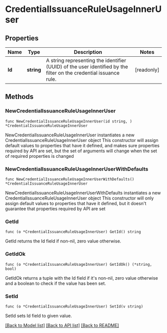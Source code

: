 # CredentialIssuanceRuleUsageInnerUser

## Properties

Name | Type | Description | Notes
------------ | ------------- | ------------- | -------------
**Id** | **string** | A string representing the identifier (UUID) of the user identified by the filter on the credential issuance rule. | [readonly] 

## Methods

### NewCredentialIssuanceRuleUsageInnerUser

`func NewCredentialIssuanceRuleUsageInnerUser(id string, ) *CredentialIssuanceRuleUsageInnerUser`

NewCredentialIssuanceRuleUsageInnerUser instantiates a new CredentialIssuanceRuleUsageInnerUser object
This constructor will assign default values to properties that have it defined,
and makes sure properties required by API are set, but the set of arguments
will change when the set of required properties is changed

### NewCredentialIssuanceRuleUsageInnerUserWithDefaults

`func NewCredentialIssuanceRuleUsageInnerUserWithDefaults() *CredentialIssuanceRuleUsageInnerUser`

NewCredentialIssuanceRuleUsageInnerUserWithDefaults instantiates a new CredentialIssuanceRuleUsageInnerUser object
This constructor will only assign default values to properties that have it defined,
but it doesn't guarantee that properties required by API are set

### GetId

`func (o *CredentialIssuanceRuleUsageInnerUser) GetId() string`

GetId returns the Id field if non-nil, zero value otherwise.

### GetIdOk

`func (o *CredentialIssuanceRuleUsageInnerUser) GetIdOk() (*string, bool)`

GetIdOk returns a tuple with the Id field if it's non-nil, zero value otherwise
and a boolean to check if the value has been set.

### SetId

`func (o *CredentialIssuanceRuleUsageInnerUser) SetId(v string)`

SetId sets Id field to given value.



[[Back to Model list]](../README.md#documentation-for-models) [[Back to API list]](../README.md#documentation-for-api-endpoints) [[Back to README]](../README.md)


